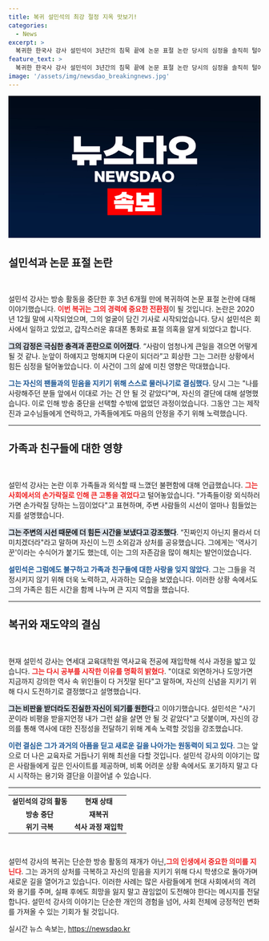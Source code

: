 ```yaml
---
title: 복귀 설민석의 최강 절정 지옥 맛보기!
categories:
  - News
excerpt: >
  복귀한 한국사 강사 설민석이 3년간의 침묵 끝에 논문 표절 논란 당시의 심정을 솔직히 털어놨다. 그는 지옥을 맛보았다며 당시 겪었던 고통과 가족에 대한 미안함을 전했다. 설민석의 감정어린 고백, 그 속내는? 클릭해서 확인해보세요!
feature_text: >
  복귀한 한국사 강사 설민석이 3년간의 침묵 끝에 논문 표절 논란 당시의 심정을 솔직히 털어놨다. 그는 지옥을 맛보았다며 당시 겪었던 고통과 가족에 대한 미안함을 전했다. 설민석의 감정어린 고백, 그 속내는? 클릭해서 확인해보세요!
image: '/assets/img/newsdao_breakingnews.jpg'
---
```


<p><img src="/assets/img/newsdao_breakingnews.jpg" alt="koreaapp 속보" /></p>

<h2 data-ke-size="size26">설민석과 논문 표절 논란</h2>

<p data-ke-size="size16">&nbsp;</p>

<p>설민석 강사는 방송 활동을 중단한 후 3년 6개월 만에 복귀하여 논문 표절 논란에 대해 이야기했습니다. <b><span style="color: #ee2323;">이번 복귀는 그의 경력에 중요한 전환점</span></b>이 될 것입니다. 논란은 2020년 12월 말에 시작되었으며, 그의 얼굴이 담긴 기사로 시작되었습니다. 당시 설민석은 회사에서 일하고 있었고, 갑작스러운 휴대폰 통화로 표절 의혹을 알게 되었다고 합니다. </p>

<p><b><span style="background-color: #21538527;">그의 감정은 극심한 충격과 혼란으로 이어졌다</span></b>. “사람이 엄청나게 큰일을 겪으면 어떻게 될 것 같나. 눈앞이 하얘지고 멍해지며 다운이 되더라”고 회상한 그는 그러한 상황에서 힘든 심정을 털어놓았습니다. 이 사건이 그의 삶에 미친 영향은 막대했습니다.</p>

<p><b><span style="color: #1a5490;">그는 자신의 팬들과의 믿음을 지키기 위해 스스로 물러나기로 결심했다</span></b>. 당시 그는 "나를 사랑해주던 분들 앞에서 이대로 가는 건 안 될 것 같았다"며, 자신의 결단에 대해 설명했습니다. 이로 인해 방송 중단을 선택할 수밖에 없었던 과정이었습니다. 그동안 그는 제작진과 교수님들에게 연락하고, 가족들에게도 마음의 안정을 주기 위해 노력했습니다.</p>

<hr>

<h2 data-ke-size="size26">가족과 친구들에 대한 영향</h2>

<p data-ke-size="size16">&nbsp;</p>

<p>설민석 강사는 논란 이후 가족들과 외식할 때 느꼈던 불편함에 대해 언급했습니다. <b><span style="color: #ee2323;">그는 사회에서의 손가락질로 인해 큰 고통을 겪었다</span></b>고 털어놓았습니다. "가족들이랑 외식하러 가면 손가락질 당하는 느낌이었다"고 표현하며, 주변 사람들의 시선이 얼마나 힘들었는지를 설명했습니다. </p>

<p><b><span style="background-color: #21538527;">그는 주변의 시선 때문에 더 힘든 시간을 보냈다고 강조했다</span></b>. “진짜인지 아닌지 몰라서 더 미치겠더라"라고 말하며 자신이 느낀 소외감과 상처를 공유했습니다. 그에게는 '역사기꾼'이라는 수식어가 붙기도 했는데, 이는 그의 자존감을 많이 해치는 발언이었습니다.</p>

<p><b><span style="color: #1a5490;">설민석은 그럼에도 불구하고 가족과 친구들에 대한 사랑을 잊지 않았다</span></b>. 그는 그들을 걱정시키지 않기 위해 더욱 노력하고, 사과하는 모습을 보였습니다. 이러한 상황 속에서도 그의 가족은 힘든 시간을 함께 나누며 큰 지지 역할을 했습니다.</p>

<hr>

<h2 data-ke-size="size26">복귀와 재도약의 결심</h2>

<p data-ke-size="size16">&nbsp;</p>

<p>현재 설민석 강사는 연세대 교육대학원 역사교육 전공에 재입학해 석사 과정을 밟고 있습니다. <b><span style="color: #ee2323;">그는 다시 공부를 시작한 이유를 명확히 밝혔다</span></b>. "이대로 외면하거나 도망가면 지금까지 강의한 역사 속 위인들이 다 거짓말 된다"고 말하며, 자신의 신념을 지키기 위해 다시 도전하기로 결정했다고 설명했습니다.</p>

<p><b><span style="background-color: #21538527;">그는 비판을 받더라도 진실한 자신이 되기를 원한다</span></b>고 이야기했습니다. 설민석은 "사기꾼이라 비평을 받을지언정 내가 그런 삶을 살면 안 될 것 같았다"고 덧붙이며, 자신의 강의를 통해 역사에 대한 진정성을 전달하기 위해 계속 노력할 것임을 강조했습니다.</p>

<p><b><span style="color: #1a5490;">이런 결심은 그가 과거의 아픔을 딛고 새로운 길을 나아가는 원동력이 되고 있다</span></b>. 그는 앞으로 더 나은 교육자로 거듭나기 위해 최선을 다할 것입니다. 설민석 강사의 이야기는 많은 사람들에게 깊은 인사이트를 제공하며, 비록 어려운 상황 속에서도 포기하지 말고 다시 시작하는 용기와 결단을 이끌어낼 수 있습니다.</p>

<hr>

<table style="width: 100%;">
  <tr>
    <td style="text-align: center; height: 17px;"><b>설민석의 강의 활동</b></td>
    <td style="text-align: center; height: 17px;"><b>현재 상태</b></td>
  </tr>
  <tr>
    <td style="text-align: center; height: 17px;"><b>방송 중단</b></td>
    <td style="text-align: center; height: 17px;"><b>재복귀</b></td>
  </tr>
  <tr>
    <td style="text-align: center; height: 17px;"><b>위기 극복</b></td>
    <td style="text-align: center; height: 17px;"><b>석사 과정 재입학</b></td>
  </tr>
</table>

<p data-ke-size="size16">&nbsp;</p>

<p>설민석 강사의 복귀는 단순한 방송 활동의 재개가 아닌,<b><span style="color: #ee2323;">그의 인생에서 중요한 의미를 지닌다</span></b>. 그는 과거의 상처를 극복하고 자신의 믿음을 지키기 위해 다시 학생으로 돌아가며 새로운 길을 열어가고 있습니다. 이러한 사례는 많은 사람들에게 현대 사회에서의 격려와 용기를 주며, 실패 후에도 희망을 잃지 말고 끊임없이 도전해야 한다는 메시지를 전달합니다. 설민석 강사의 이야기는 단순한 개인의 경험을 넘어, 사회 전체에 긍정적인 변화를 가져올 수 있는 기회가 될 것입니다.</p>
실시간 뉴스 속보는, <a href="https://newsdao.kr" rel="dofollow">https://newsdao.kr</a>


